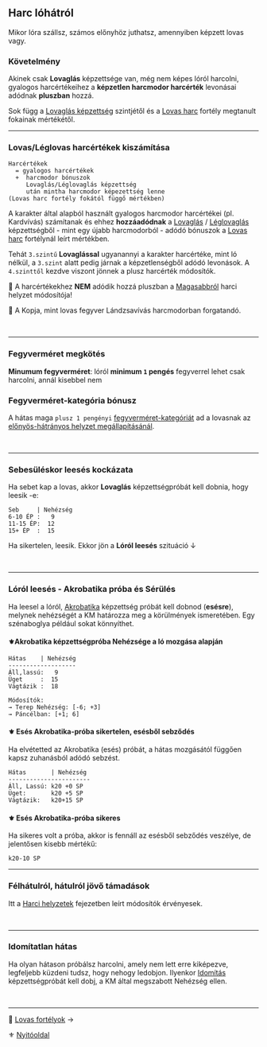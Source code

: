 ## Harc lóhátról

Mikor lóra szállsz, számos előnyhöz juthatsz, amennyiben képzett lovas vagy.

### Követelmény

Akinek csak **Lovaglás** képzettsége van, még nem képes lóról harcolni, gyalogos harcértékeihez a **képzetlen harcmodor harcérték** levonásai adódnak **pluszban** hozzá.

Sok függ a [Lovaglás képzettség](kepzettsegek.szekunder/lovaglas.md) szintjétől és a [Lovas harc](fortelyok.harci/lovas_harc.md) fortély megtanult fokainak mértékétől.

---
### Lovas/Léglovas harcértékek kiszámítása

```
Harcértékek
  = gyalogos harcértékek
  +  harcmodor bónuszok
     Lovaglás/Léglovaglás képzettség
     után mintha harcmodor képezettség lenne
(Lovas harc fortély fokától függő mértékben)
```

A karakter által alapból használt gyalogos harcmodor harcértékei (pl. Kardvívás) számítanak és ehhez **hozzáadódnak** a [Lovaglás](kepzettsegek.szekunder/lovaglas.md) / [Léglovaglás](kepzettsegek.szekunder/leglovaglas.md) képzettségből - mint egy újabb harcmodorból - adódó bónuszok a [Lovas harc](fortelyok.harci/lovas_harc.md) fortélynál leírt mértékben.

Tehát `3.szintű` **Lovaglással** ugyanannyi a karakter harcértéke, mint ló nélkül, a `3.szint` alatt pedig járnak a képzetlenségből adódó levonások. A `4.szinttől` kezdve viszont jönnek a plusz harcérték módosítók.

🔆 A harcértékekhez **NEM** adódik hozzá pluszban a [Magasabbról](065_01_harci_helyzetek.md#magasabbról) harci helyzet módosítója!

🔆 A Kopja, mint lovas fegyver Lándzsavívás harcmodorban forgatandó.

<br />

---
### Fegyverméret megkötés

**Minumum fegyverméret**: lóról **minimum `1` pengés** fegyverrel lehet csak harcolni, annál kisebbel nem

### Fegyverméret-kategória bónusz

A hátas maga `plusz 1 pengényi` [fegyverméret-kategóriát](065_01_harci_helyzetek.md#fegyverm%C3%A9ret---pengeh%C3%A1tr%C3%A1ny) ad a lovasnak az [előnyös-hátrányos helyzet megállapításánál](064_02_03_vedo_ertek_csokkentese.md#%EF%B8%8F-fegyverm%C3%A9ret---pengeh%C3%A1tr%C3%A1ny).

<br />

---
### Sebesüléskor leesés kockázata

Ha sebet kap a lovas, akkor **Lovaglás** képzettségpróbát kell dobnia, hogy leesik -e:

```
Seb     | Nehézség
6-10 ÉP :   9
11-15 ÉP:  12
15+ ÉP  :  15
```

Ha sikertelen, leesik. Ekkor jön a **Lóról leesés** szituáció ↓

<br />

---
### Lóról leesés - Akrobatika próba és Sérülés

Ha leesel a lóról, [Akrobatika](kepzettsegek.primer.altalanos/akrobatika.md) képzettség próbát kell dobnod (**esésre**), melynek nehézségét a KM határozza meg a körülmények ismeretében.  Egy szénaboglya például sokat könnyíthet.

#### ⚜️Akrobatika képzettségpróba Nehézsége a ló mozgása alapján

```
Hátas    | Nehézség
-------------------
Áll,lassú:   9
Üget     :  15
Vágtázik :  18

Módosítók:
→ Terep Nehézség: [-6; +3]
→ Páncélban: [+1; 6]
```

#### ⚜️ Esés Akrobatika-próba sikertelen, esésből sebződés

Ha elvétetted az Akrobatika (esés) próbát, a hátas mozgásától függően kapsz zuhanásból adódó sebzést.

```
Hátas       | Nehézség
-----------------------
Áll, Lassú: k20 +0 SP
Üget:       k20 +5 SP
Vágtázik:   k20+15 SP
```

#### ⚜️ Esés Akrobatika-próba sikeres

Ha sikeres volt a próba, akkor is fennáll az esésből sebződés veszélye, de jelentősen kisebb mértékű:

```
k20-10 SP
```

---
### Félhátulról, hátulról jövő támadások

Itt a [Harci helyzetek](065_01_harci_helyzetek.md) fejezetben leírt módosítók érvényesek.

<br />

---
### Idomítatlan hátas

Ha olyan hátason próbálsz harcolni, amely nem lett erre kiképezve, legfeljebb küzdeni tudsz, hogy nehogy ledobjon. Ilyenkor [Idomítás](kepzettsegek.szekunder/idomitas.md) képzettségpróbát kell dobj, a KM által megszabott Nehézség ellen.

<br />

---

🔗 [Lovas fortélyok](067_02_lovas_leglovas_fortelyok.md) →

⚜️ [Nyitóoldal](start.md#6-harcrendszer-%EF%B8%8F)
